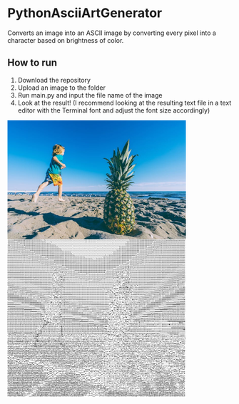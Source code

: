 # PythonAsciiArtGenerator
Converts an image into an ASCII image by converting every pixel into a character based on brightness of color.
## How to run
1. Download the repository
2. Upload an image to the folder
3. Run main.py and input the file name of the image
4. Look at the result! (I recommend looking at the resulting text file in a text editor with the Terminal font and adjust the font size accordingly)
<img src="example-image.jpg" width="400" height="auto" style="float:left">
<img src="intoASCII.JPG" width="400" height="auto">
